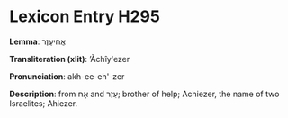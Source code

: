 # Lexicon Entry H295

**Lemma**: אֲחִיעֶזֶר

**Transliteration (xlit)**: ʼĂchîyʻezer

**Pronunciation**: akh-ee-eh'-zer

**Description**:
from אָח and עֵזֶר; brother of help; Achiezer, the name of two Israelites; Ahiezer.

